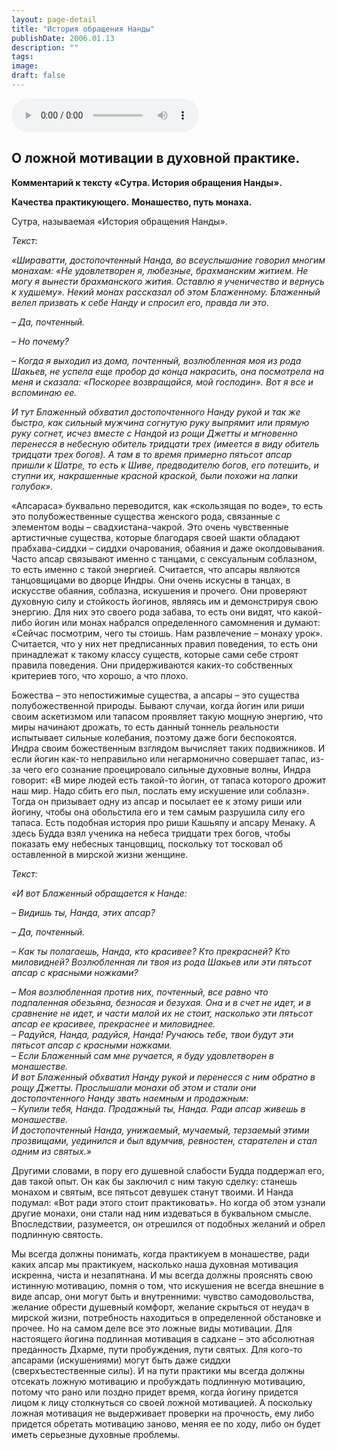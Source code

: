 ```yaml
---
layout: page-detail
title: "История обращения Нанды"
publishDate: 2006.01.13
description: ""
tags:
image:
draft: false
---
```


<audio title="2006.01.13 - История обращения Нанды.mp3" src="/upload/iblock/6c9/6c916ac16cc61b9e75cc103b74399334.mp3" controls=""></audio>

## **О ложной мотивации в духовной практике.**  
  
**Комментарий к тексту «Сутра. История обращения Нанды».**  
  
**Качества практикующего.** **Монашество, путь монаха.**  
  
  
 Сутра, называемая «История обращения Нанды».

  
_Текст:_ 

 _«Шираватти, достопочтенный Нанда, во всеуслышание говорил многим монахам: «Не удовлетворен я, любезные, брахманским житием. Не могу я вынести брахманского жития. Оставлю я ученичество и вернусь к худшему». Некий монах рассказал об этом Блаженному. Блаженный велел призвать к себе Нанду и спросил его, правда ли это._ 

 _– Да, почтенный._ 

 _– Но почему?_ 

 _– Когда я выходил из дома, почтенный, возлюбленная моя из рода Шакьев, не успела еще пробор до конца накрасить, она посмотрела на меня и сказала: «Поскорее возвращайся, мой господин». Вот я все и вспоминаю ее._ 

 _И тут Блаженный обхватил достопочтенного Нанду рукой и так же быстро, как сильный мужчина согнутую руку выпрямит или прямую руку согнет, исчез вместе с Нандой из рощи Джетты и мгновенно перенесся в небесную обитель тридцати трех (имеется в виду обитель тридцати трех богов). А там в то время примерно пятьсот апсар пришли к Шатре, то есть к Шиве, предводителю богов, его потешить, и ступни их, накрашенные красной краской, были похожи на лапки голубок»._ 

 «Апсараса» буквально переводится, как «скользящая по воде», то есть это полубожественные существа женского рода, связанные с элементом воды – свадхистана-чакрой. Это очень чувственные артистичные существа, которые благодаря своей шакти обладают прабхава-сиддхи – сиддхи очарования, обаяния и даже околдовывания. Часто апсар связывают именно с танцами, с сексуальным соблазном, то есть именно с такой энергией. Считается, что апсары являются танцовщицами во дворце Индры. Они очень искусны в танцах, в искусстве обаяния, соблазна, искушения и прочего. Они проверяют духовную силу и стойкость йогинов, являясь им и демонстрируя свою энергию. Для них это своего рода забава, то есть они видят, что какой-либо йогин или монах набрался определенного самомнения и думают: «Сейчас посмотрим, чего ты стоишь. Нам развлечение – монаху урок». Считается, что у них нет предписанных правил поведения, то есть они принадлежат к такому классу существ, которые сами себе строят правила поведения. Они придерживаются каких-то собственных критериев того, что хорошо, а что плохо.

 Божества – это непостижимые существа, а апсары – это существа полубожественной природы. Бывают случаи, когда йогин или риши своим аскетизмом или тапасом проявляет такую мощную энергию, что миры начинают дрожать, то есть данный тоннель реальности испытывает сильные колебания, поэтому даже боги беспокоятся. Индра своим божественным взглядом вычисляет таких подвижников. И если йогин как-то неправильно или негармонично совершает тапас, из-за чего его сознание проецировало сильные духовные волны, Индра говорит: «В мире людей есть такой-то йогин, от тапаса которого дрожит наш мир. Надо сбить его пыл, послать ему искушение или соблазн». Тогда он призывает одну из апсар и посылает ее к этому риши или йогину, чтобы она обольстила его и тем самым разрушила силу его тапаса. Есть подобная история про риши Кашьяпу и апсару Менаку. А здесь Будда взял ученика на небеса тридцати трех богов, чтобы показать ему небесных танцовщиц, поскольку тот тосковал об оставленной в мирской жизни женщине.

  
_Текст:_ 

 _«И вот Блаженный обращается к Нанде:_ 

 _– Видишь ты, Нанда, этих апсар?_ 

 _– Да, почтенный._ 

 _– Как ты полагаешь, Нанда, кто красивее? Кто прекрасней? Кто миловидней? Возлюбленная ли твоя из рода Шакьев или эти пятьсот апсар с красными ножками?_ 

 _– Моя возлюбленная против них, почтенный, все равно что подпаленная обезьяна, безносая и безухая. Она и в счет не идет, и в сравнение не идет, и части малой их не стоит, насколько эти пятьсот апсар ее красивее, прекраснее и миловиднее._   
 _– Радуйся, Нанда, радуйся, Нанда! Ручаюсь тебе, твои будут эти пятьсот апсар с красными ножками._   
 _– Если Блаженный сам мне ручается, я буду удовлетворен в монашестве._   
 _И вот Блаженный обхватил Нанду рукой и перенесся с ним обратно в рощу Джетты. Прослышали монахи об этом и стали они достопочтенного Нанду звать наемным и продажным:_   
 _– Купили тебя, Нанда. Продажный ты, Нанда. Ради апсар живешь в монашестве._   
 _И достопочтенный Нанда, унижаемый, мучаемый, терзаемый этими прозвищами, уединился и был вдумчив, ревностен, старателен и стал одним из святых.»_  
  
 Другими словами, в пору его душевной слабости Будда поддержал его, дав такой опыт. Он как бы заключил с ним такую сделку: станешь монахом и святым, все пятьсот девушек станут твоими. И Нанда подумал: «Вот ради этого стоит практиковать». Но когда об этом узнали другие монахи, они стали над ним издеваться в буквальном смысле. Впоследствии, разумеется, он отрешился от подобных желаний и обрел подлинную святость.   
  
 Мы всегда должны понимать, когда практикуем в монашестве, ради каких апсар мы практикуем, насколько наша духовная мотивация искренна, чиста и незапятнана. И мы всегда должны прояснять свою истинную мотивацию, помня о том, что искушения не всегда внешние в виде апсар, они могут быть и внутренними: чувство самодовольства, желание обрести душевный комфорт, желание скрыться от неудач в мирской жизни, потребность находиться в определенной обстановке и прочее. Но на самом деле все это ложные виды мотивации. Для настоящего йогина подлинная мотивация в садхане – это абсолютная преданность Дхарме, пути пробуждения, пути святых. Для кого-то апсарами (искушениями) могут быть даже сиддхи (сверхъестественные силы). И на пути практики мы всегда должны отсекать ложную мотивацию и пробуждать подлинную мотивацию, потому что рано или поздно придет время, когда йогину придется лицом к лицу столкнуться со своей ложной мотивацией. А поскольку ложная мотивация не выдерживает проверки на прочность, ему либо придется обретать мотивацию заново, меняя ее по ходу, либо он будет иметь серьезные духовные проблемы.   
  
  
